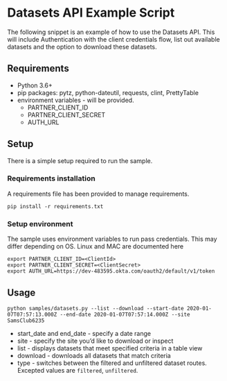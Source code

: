 # Datasets API Example Script

The following snippet is an example of how to use the Datasets API. This will include Authentication with the client credentials flow, list out available datasets and the option to download these datasets.

## Requirements

- Python 3.6+
- pip packages: pytz, python-dateutil, requests, clint, PrettyTable
- environment variables - will be provided.
    - PARTNER_CLIENT_ID
    - PARTNER_CLIENT_SECRET
    - AUTH_URL


## Setup

There is a simple setup required to run the sample.

### Requirements installation

A requirements file has been provided to manage requirements.

```shell script
pip install -r requirements.txt
```

### Setup environment

The sample uses environment variables to run pass credentials. This may differ depending on OS. Linux and MAC are documented here

```shell script
export PARTNER_CLIENT_ID=<ClientId>
export PARTNER_CLIENT_SECRET=<ClientSecret>
export AUTH_URL=https://dev-483595.okta.com/oauth2/default/v1/token
```

## Usage

```shell script
python samples/datasets.py --list --download --start-date 2020-01-07T07:57:13.000Z --end-date 2020-01-07T07:57:14.000Z --site SamsClub6235
```

- start_date and end_date - specify a date range
- site - specify the site you’d like to download or inspect
- list - displays datasets that meet specified criteria in a table view
- download - downloads all datasets  that match criteria
- type - switches between the filtered and unfiltered dataset routes. Excepted values are `filtered`, `unfiltered`.
